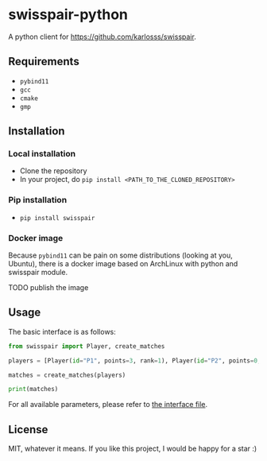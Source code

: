 # swisspair-python

A python client for https://github.com/karlosss/swisspair.

## Requirements

- `pybind11`
- `gcc`
- `cmake`
- `gmp`

## Installation

### Local installation

- Clone the repository
- In your project, do `pip install <PATH_TO_THE_CLONED_REPOSITORY>`

### Pip installation

- `pip install swisspair`

### Docker image

Because `pybind11` can be pain on some distributions (looking at you, Ubuntu), there is a docker image based on
ArchLinux with python and swisspair module.

TODO publish the image

## Usage

The basic interface is as follows:

```python
from swisspair import Player, create_matches

players = [Player(id="P1", points=3, rank=1), Player(id="P2", points=0, rank=2)]

matches = create_matches(players)

print(matches)
```

For all available parameters, please refer to [the interface file](https://github.com/karlosss/swisspair-python/blob/a6cc5011aea4942c7b5296947bbf64d317a3f75a/src/swisspair/interface.py).

## License

MIT, whatever it means. If you like this project, I would be happy for a star :)
